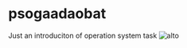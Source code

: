 # psogaadaobat
Just an introduciton of operation system task
![alto](http://si.its.ac.id/web/img/img1.jpg)
